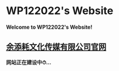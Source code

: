 # WP122022's Website
**Welcome to WP122022's Website!**

 [余添耗文化传媒有限公司官网](https://wanghaoran2211.github.io/yutianhaocompany/index.md)
 ---
**网站正在建设中⏱...**



